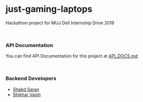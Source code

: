 # just-gaming-laptops

Hackathon project for MUJ Dell Internship Drive 2019

<br>

### API Documentation
You can find API Documentation for this project at [API_DOCS.md](https://github.com/saran-shabd/just-gaming-laptops/blob/master/API_DOCS.md)

<br>

### Backend Developers
- [Shabd Saran](https://www.github.com/saran-shabd)
- [Shikhar Vaish](https://www.github.com/svr8)
